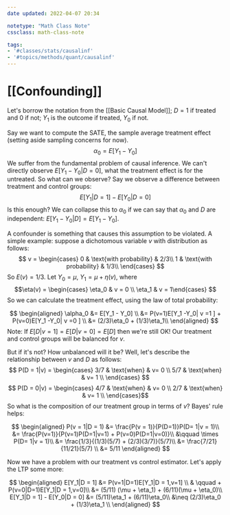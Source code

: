 ```yaml
---
date updated: 2022-04-07 20:34

notetype: "Math Class Note"
cssclass: math-class-note

tags: 
- '#classes/stats/causalinf'
- '#topics/methods/quant/causalinf'
---
```


# [[Confounding]]


Let's borrow the notation from the [[Basic Causal Model]]; $D = 1$ if treated and $0$ if not; $Y_1$ is the outcome if treated, $Y_0$ if not. 

Say we want to compute the SATE, the sample average treatment effect (setting aside sampling concerns for now).
$$ \alpha_0 =  E[Y_1 - Y_0]$$
We suffer from the fundamental problem of causal inference. We can't directly observe $E[Y_1 - Y_0|D=0]$, what the treatment effect is for the untreated. So what can we observe? Say we observe a difference between treatment and control groups:
$$E[Y_1|D = 1] - E[Y_0|D=0]$$Is this enough? We can collapse this to $\alpha_0$ if we can say that $\alpha_0$ and $D$ are independent: $E[Y_1 - Y_0|D] = E[Y_1 - Y_0]$. 

A confounder is something that causes this assumption to be violated. A simple example: suppose a dichotomous variable $v$ with distribution as follows:
$$ 
v = 
\begin{cases}
0 & \text{with probability} & 2/3\\
1 & \text{with probability} & 1/3\\
\end{cases}
$$
So $E(v) = 1/3$. Let $Y_0 = \mu$, $Y_1 = \mu + \eta(v)$, where $$\eta(v) = \begin{cases} \eta_0 & v = 0 \\ \eta_1 & v = 1\end{cases} $$
So we can calculate the treatment effect, using the law of total probability:

$$
\begin{aligned}
\alpha_0 &= E[Y_1 - Y_0] \\
&= P(v=1)E[Y_1 -Y_0| v =1 ] + P(v=0)E[Y_1 -Y_0| v =0 ] \\
&= (2/3)\eta_0 + (1/3)\eta_1\\
\end{aligned}
$$
Note: If $E[D|v=1] = E[D|v = 0] = E[D]$ then we're still OK! Our treatment and control groups will be balanced for $v$.

But if it's not? How unbalanced will it be? Well, let's describe the relationship between $v$ and $D$ as follows:
$$ P(D = 1|v) = \begin{cases} 
3/7 & \text{when} &  v= 0 \\
5/7 & \text{when} &  v= 1 \\
\end{cases}
$$
$$
P(D = 0|v) = \begin{cases} 
4/7 & \text{when} &  v= 0 \\
2/7 & \text{when} &  v= 1 \\
\end{cases}$$
So what is the composition of our treatment group in terms of $v$? Bayes' rule helps:

$$
\begin{aligned}
P(v = 1|D = 1) &= \frac{P(v = 1)}{P(D=1)}P(D= 1|v = 1)\\
&= \frac{P(v=1)}{P(v=1)P(D=1|v=1) + P(v=0)P(D=1|v=0)}\\
&\qquad \times P(D= 1|v = 1)\\
&= \frac{1/3}{(1/3)(5/7) + (2/3)(3/7)}(5/7)\\
&= \frac{7/21}{11/21}(5/7) \\
&= 5/11
\end{aligned}
$$

Now we have a problem with our treatment vs control estimator. Let's apply the LTP some more:

$$
\begin{aligned}
E[Y_1|D = 1] &= P(v=1|D=1)E[Y_1|D = 1,v=1] \\
& \qquad + P(v=0|D=1)E[Y_1|D = 1,v=0]\\
&= (5/11) (\mu + \eta_1) + (6/11)(\mu + \eta_0)\\
E[Y_1|D = 1] - E[Y_0|D = 0] &= (5/11)\eta_1 + (6/11)\eta_0\\
&\neq (2/3)\eta_0 + (1/3)\eta_1 \\
\end{aligned}
$$


